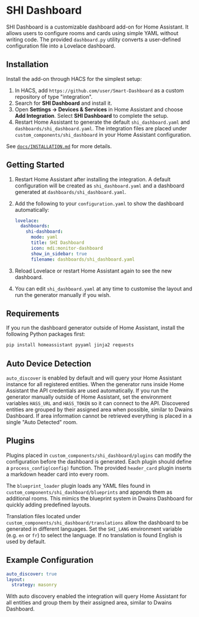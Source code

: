# SHI Dashboard

SHI Dashboard is a customizable dashboard add-on for Home Assistant. It allows users to configure rooms and cards using simple YAML without writing code. The provided `dashboard.py` utility converts a user-defined configuration file into a Lovelace dashboard.

## Installation

Install the add-on through HACS for the simplest setup:
1. In HACS, add `https://github.com/user/Smart-Dashboard` as a custom repository of type "integration".
2. Search for **SHI Dashboard** and install it.
3. Open **Settings → Devices & Services** in Home Assistant and choose **Add Integration**.
   Select **SHI Dashboard** to complete the setup.
4. Restart Home Assistant to generate the default `shi_dashboard.yaml` and
   `dashboards/shi_dashboard.yaml`.
   The integration files are placed under `custom_components/shi_dashboard` in
   your Home Assistant configuration.

See [`docs/INSTALLATION.md`](docs/INSTALLATION.md) for more details.

## Getting Started

1. Restart Home Assistant after installing the integration.
   A default configuration will be created as `shi_dashboard.yaml` and a dashboard
   generated at `dashboards/shi_dashboard.yaml`.
2. Add the following to your `configuration.yaml` to show the dashboard
   automatically:

   ```yaml
   lovelace:
     dashboards:
       shi-dashboard:
         mode: yaml
         title: SHI Dashboard
         icon: mdi:monitor-dashboard
         show_in_sidebar: true
         filename: dashboards/shi_dashboard.yaml
   ```
3. Reload Lovelace or restart Home Assistant again to see the new dashboard.
4. You can edit `shi_dashboard.yaml` at any time to customise the layout and run
   the generator manually if you wish.

## Requirements

If you run the dashboard generator outside of Home Assistant, install the
following Python packages first:

```bash
pip install homeassistant pyyaml jinja2 requests
```

## Auto Device Detection

`auto_discover` is enabled by default and will query your Home Assistant instance for all registered entities. When the generator runs inside Home Assistant the API credentials are used automatically. If you run the generator manually outside of Home Assistant, set the environment variables `HASS_URL` and `HASS_TOKEN` so it can connect to the API. Discovered entities are grouped by their assigned area when possible, similar to Dwains Dashboard. If area information cannot be retrieved everything is placed in a single "Auto Detected" room.

## Plugins

Plugins placed in `custom_components/shi_dashboard/plugins` can modify the
configuration before the dashboard is generated. Each plugin should define a
`process_config(config)` function. The provided `header_card` plugin inserts a
markdown header card into every room.

The `blueprint_loader` plugin loads any YAML files found in
`custom_components/shi_dashboard/blueprints` and appends them as additional
rooms. This mimics the blueprint system in Dwains Dashboard for quickly adding
predefined layouts.

Translation files located under `custom_components/shi_dashboard/translations`
allow the dashboard to be generated in different languages. Set the `SHI_LANG`
environment variable (e.g. `en` or `fr`) to select the language. If no
translation is found English is used by default.

## Example Configuration

```yaml
auto_discover: true
layout:
  strategy: masonry
```

With auto discovery enabled the integration will query Home Assistant for all
entities and group them by their assigned area, similar to Dwains Dashboard.
